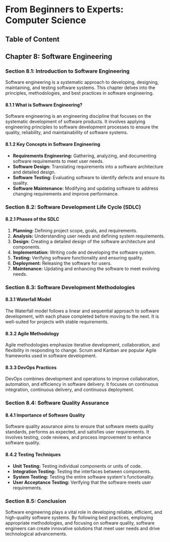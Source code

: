 # From Beginners to Experts: Computer Science
## Table of Content
## Chapter 8: Software Engineering

### Section 8.1: Introduction to Software Engineering

Software engineering is a systematic approach to developing, designing, maintaining, and testing software systems. This chapter delves into the principles, methodologies, and best practices in software engineering.

#### 8.1.1 What is Software Engineering?

Software engineering is an engineering discipline that focuses on the systematic development of software products. It involves applying engineering principles to software development processes to ensure the quality, reliability, and maintainability of software systems.

#### 8.1.2 Key Concepts in Software Engineering

- **Requirements Engineering:** Gathering, analyzing, and documenting software requirements to meet user needs.
- **Software Design:** Translating requirements into a software architecture and detailed design.
- **Software Testing:** Evaluating software to identify defects and ensure its quality.
- **Software Maintenance:** Modifying and updating software to address changing requirements and improve performance.

### Section 8.2: Software Development Life Cycle (SDLC)

#### 8.2.1 Phases of the SDLC

1. **Planning:** Defining project scope, goals, and requirements.
2. **Analysis:** Understanding user needs and defining system requirements.
3. **Design:** Creating a detailed design of the software architecture and components.
4. **Implementation:** Writing code and developing the software system.
5. **Testing:** Verifying software functionality and ensuring quality.
6. **Deployment:** Releasing the software for users.
7. **Maintenance:** Updating and enhancing the software to meet evolving needs.

### Section 8.3: Software Development Methodologies

#### 8.3.1 Waterfall Model

The Waterfall model follows a linear and sequential approach to software development, with each phase completed before moving to the next. It is well-suited for projects with stable requirements.

#### 8.3.2 Agile Methodology

Agile methodologies emphasize iterative development, collaboration, and flexibility in responding to change. Scrum and Kanban are popular Agile frameworks used in software development.

#### 8.3.3 DevOps Practices

DevOps combines development and operations to improve collaboration, automation, and efficiency in software delivery. It focuses on continuous integration, continuous delivery, and continuous deployment.

### Section 8.4: Software Quality Assurance

#### 8.4.1 Importance of Software Quality

Software quality assurance aims to ensure that software meets quality standards, performs as expected, and satisfies user requirements. It involves testing, code reviews, and process improvement to enhance software quality.

#### 8.4.2 Testing Techniques

- **Unit Testing:** Testing individual components or units of code.
- **Integration Testing:** Testing the interfaces between components.
- **System Testing:** Testing the entire software system's functionality.
- **User Acceptance Testing:** Verifying that the software meets user requirements.

### Section 8.5: Conclusion

Software engineering plays a vital role in developing reliable, efficient, and high-quality software systems. By following best practices, employing appropriate methodologies, and focusing on software quality, software engineers can create innovative solutions that meet user needs and drive technological advancements.
